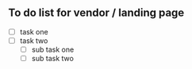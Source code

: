 ## To do list for vendor / landing page 

- [ ] task one 
- [ ] task two
  - [ ] sub task one
  - [ ] sub task two
